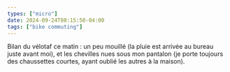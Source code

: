 ```yaml
---
types: ["micro"]
date: 2024-09-24T08:15:50-04:00
tags: ["bike commuting"]
---
```

Bilan du vélotaf ce matin : un peu mouillé (la pluie est arrivée au bureau juste avant moi), et les chevilles nues sous mon pantalon (je porte toujours des chaussettes courtes, ayant oublié les autres à la maison).
